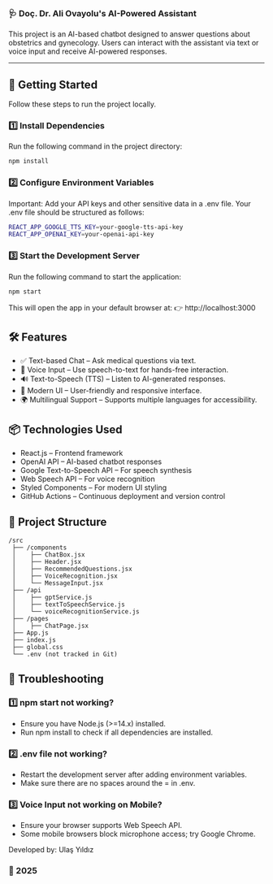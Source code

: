 ### **🩺 Doç. Dr. Ali Ovayolu's AI-Powered Assistant**

This project is an AI-based chatbot designed to answer questions about obstetrics and gynecology. Users can interact with the assistant via text or voice input and receive AI-powered responses.

---

## 🚀 Getting Started

Follow these steps to run the project locally.

### 1️⃣ Install Dependencies

Run the following command in the project directory:

```bash
npm install
```

### 2️⃣ Configure Environment Variables

Important: Add your API keys and other sensitive data in a .env file.
Your .env file should be structured as follows:

```bash
REACT_APP_GOOGLE_TTS_KEY=your-google-tts-api-key
REACT_APP_OPENAI_KEY=your-openai-api-key
```

### 3️⃣ Start the Development Server

Run the following command to start the application:

```bash
npm start
```

This will open the app in your default browser at:
👉 http://localhost:3000

## 🛠 Features

- ✅ Text-based Chat – Ask medical questions via text.
- 🎤 Voice Input – Use speech-to-text for hands-free interaction.
- 🔊 Text-to-Speech (TTS) – Listen to AI-generated responses.
- 🎨 Modern UI – User-friendly and responsive interface.
- 🌍 Multilingual Support – Supports multiple languages for accessibility.

## 📦 Technologies Used

- React.js – Frontend framework
- OpenAI API – AI-based chatbot responses
- Google Text-to-Speech API – For speech synthesis
- Web Speech API – For voice recognition
- Styled Components – For modern UI styling
- GitHub Actions – Continuous deployment and version control

## 📜 Project Structure

```
/src
 ├── /components
 │    ├── ChatBox.jsx
 │    ├── Header.jsx
 │    ├── RecommendedQuestions.jsx
 │    ├── VoiceRecognition.jsx
 │    └── MessageInput.jsx
 ├── /api
 │    ├── gptService.js
 │    ├── textToSpeechService.js
 │    └── voiceRecognitionService.js
 ├── /pages
 │    ├── ChatPage.jsx
 ├── App.js
 ├── index.js
 ├── global.css
 └── .env (not tracked in Git)
```

## 🐞 Troubleshooting

### 1️⃣ npm start not working?

- Ensure you have Node.js (>=14.x) installed.
- Run npm install to check if all dependencies are installed.

### 2️⃣ .env file not working?

- Restart the development server after adding environment variables.
- Make sure there are no spaces around the = in .env.

### 3️⃣ Voice Input not working on Mobile?

- Ensure your browser supports Web Speech API.
- Some mobile browsers block microphone access; try Google Chrome.

Developed by: Ulaş Yıldız

### 📅 2025
